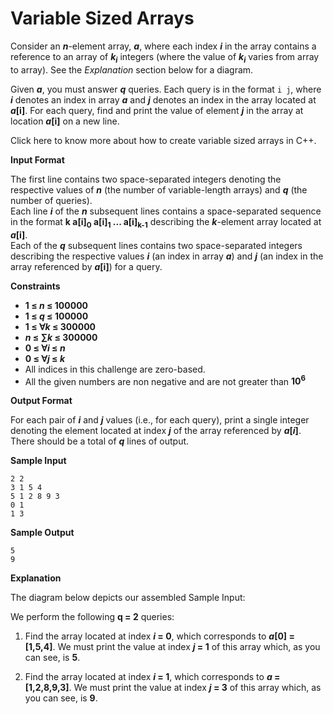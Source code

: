 # Variable Sized Arrays

Consider an __*n*__-element array, __*a*__, where each index __*i*__ in the array contains a reference to an array of __*k<sub>i</sup>*__ integers (where the value of __*k<sub>i</sup>*__ varies from array to array). See the *Explanation* section below for a diagram.

Given __*a*__, you must answer __*q*__ queries. Each query is in the format `i j`, where __*i*__ denotes an index in array __*a*__ and __*j*__ denotes an index in the array located at __*a*[i]__. For each query, find and print the value of element __*j*__ in the array at location __*a*[i]__ on a new line.

Click here to know more about how to create variable sized arrays in C++.

**Input Format**

The first line contains two space-separated integers denoting the respective values of __*n*__ (the number of variable-length arrays) and __*q*__ (the number of queries).  
Each line __*i*__ of the __*n*__ subsequent lines contains a space-separated sequence in the format __k a[i]<sub>0</sub> a[i]<sub>1</sub> ... a[i]<sub>k-1</sub>__ describing the __*k*__-element array located at __*a*[i]__.  
Each of the __*q*__ subsequent lines contains two space-separated integers describing the respective values  __*i*__ (an index in array __*a*__) and __*j*__ (an index in the array referenced by __*a*[i]__) for a query.

**Constraints**

* __1 &le; *n* &le; 100000__
* __1 &le; *q* &le; 100000__
* __1 &le; &forall;*k* &le; 300000__
* __*n* &le; &sum;*k* &le; 300000__
* __0 &le; &forall;*i* &le; *n*__
* __0 &le; &forall;*j* &le; *k*__
* All indices in this challenge are zero-based.
* All the given numbers are non negative and are not greater than __10<sup>6</sup>__

**Output Format**

For each pair of __*i*__ and __*j*__ values (i.e., for each query), print a single integer denoting the element located at index __*j*__ of the array referenced by __*a*[*i*]__. There should be a total of __*q*__ lines of output.

**Sample Input**

```
2 2
3 1 5 4
5 1 2 8 9 3
0 1
1 3
```
**Sample Output**

```
5
9
```
**Explanation**

The diagram below depicts our assembled Sample Input:

We perform the following __q = 2__ queries:

1. Find the array located at index __*i* = 0__, which corresponds to __*a*[0] = [1,5,4]__. We must print the value at index __*j* = 1__ of this array which, as you can see, is __5__.

2. Find the array located at index __*i* = 1__, which corresponds to __*a* = [1,2,8,9,3]__. We must print the value at index __*j* = 3__ of this array which, as you can see, is __9__.


